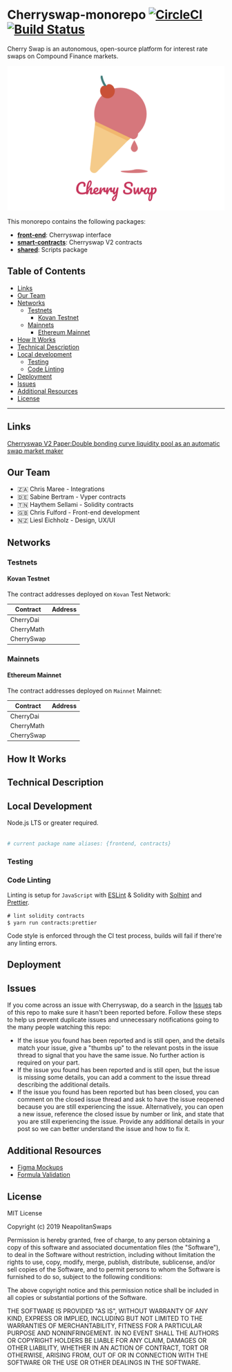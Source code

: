 # Cherryswap-monorepo [![CircleCI](https://circleci.com/gh/NeapolitanSwaps/CherrySwap/tree/master.svg?style=svg)](https://circleci.com/gh/NeapolitanSwaps/CherrySwap/tree/master) [![Build Status](https://travis-ci.com/NeapolitanSwaps/CherrySwap.svg?branch=master)](https://travis-ci.com/NeapolitanSwaps/CherrySwap)

Cherry Swap is an autonomous, open-source platform for interest rate swaps on Compound Finance markets.

![](./additionalResources/ScreenImage2.png)

This monorepo contains the following packages:

- **[front-end](packages/front-end)**: Cherryswap interface
- **[smart-contracts](packages/smart-contracts)**: Cherryswap V2 contracts
- **[shared](packages/shared)**: Scripts package

## Table of Contents

- [Links](#links)
- [Our Team](#our-team)
- [Networks](#networks)
  - [Testnets](#testnets)
    - [Kovan Testnet](#kovan-testnet)
  - [Mainnets](#mainnets)
    - [Ethereum Mainnet](#ethereum-mainnet)
- [How It Works](#how-it-works)
- [Technical Description](#technical-description)
- [Local development](#local-development)
    - [Testing](#testing)
    - [Code Linting](#code-linting)
- [Deployment](#deployment)
- [Issues](#issues)
- [Additional Resources](#additional-resources)
- [License](#license)

---

## Links

[Cherryswap V2 Paper:Double bonding curve liquidity pool as an automatic swap market maker](https://www.notion.so/neapolitan/Double-bonding-curve-liquidity-pool-as-an-automatic-swap-market-maker-e6f2eb5001244ed89832789e07e1ca71)

## Our Team

* 🇿🇦 Chris Maree - Integrations
* 🇩🇪 Sabine Bertram - Vyper contracts
* 🇹🇳 Haythem Sellami - Solidity contracts
* 🇬🇧 Chris Fulford - Front-end development
* 🇳🇿 Liesl Eichholz - Design, UX/UI

## Networks

### Testnets

#### Kovan Testnet

The contract addresses deployed on `Kovan` Test Network:

| Contract      | Address                                                                                                                       |
| ------------- | ----------------------------------------------------------------------------------------------------------------------------- |
| CherryDai     | []()                                                                                                                          |
| CherryMath    | []()                                                                                                                          |
| CherrySwap    | []()                                                                                                                          |

### Mainnets

#### Ethereum Mainnet

The contract addresses deployed on `Mainnet` Mainnet:

| Contract      | Address                                                                                                                       |
| ------------- | ----------------------------------------------------------------------------------------------------------------------------- |
| CherryDai     | []()                                                                                                                          |
| CherryMath    | []()                                                                                                                          |
| CherrySwap    | []()                                                                                                                          |

## How It Works

## Technical Description

## Local Development

Node.js LTS or greater required.

```bash

# current package name aliases: {frontend, contracts}
```

### Testing

### Code Linting

Linting is setup for `JavaScript` with [ESLint](https://eslint.org) & Solidity with [Solhint](https://protofire.github.io/solhint/) and [Prettier](https://prettier.io/).

    # lint solidity contracts
    $ yarn run contracts:prettier

Code style is enforced through the CI test process, builds will fail if there're any linting errors.

## Deployment

## Issues

If you come across an issue with Cherryswap, do a search in the [Issues](https://github.com/NeapolitanSwaps/CherrySwap/issues) tab of this repo to make sure it hasn't been reported before. Follow these steps to help us prevent duplicate issues and unnecessary notifications going to the many people watching this repo:

- If the issue you found has been reported and is still open, and the details match your issue, give a "thumbs up" to the relevant posts in the issue thread to signal that you have the same issue. No further action is required on your part.
- If the issue you found has been reported and is still open, but the issue is missing some details, you can add a comment to the issue thread describing the additional details.
- If the issue you found has been reported but has been closed, you can comment on the closed issue thread and ask to have the issue reopened because you are still experiencing the issue. Alternatively, you can open a new issue, reference the closed issue by number or link, and state that you are still experiencing the issue. Provide any additional details in your post so we can better understand the issue and how to fix it.

## Additional Resources

* [Figma Mockups]()
* [Formula Validation]()

## License

MIT License

Copyright (c) 2019 NeapolitanSwaps

Permission is hereby granted, free of charge, to any person obtaining a copy
of this software and associated documentation files (the "Software"), to deal
in the Software without restriction, including without limitation the rights
to use, copy, modify, merge, publish, distribute, sublicense, and/or sell
copies of the Software, and to permit persons to whom the Software is
furnished to do so, subject to the following conditions:

The above copyright notice and this permission notice shall be included in all
copies or substantial portions of the Software.

THE SOFTWARE IS PROVIDED "AS IS", WITHOUT WARRANTY OF ANY KIND, EXPRESS OR
IMPLIED, INCLUDING BUT NOT LIMITED TO THE WARRANTIES OF MERCHANTABILITY,
FITNESS FOR A PARTICULAR PURPOSE AND NONINFRINGEMENT. IN NO EVENT SHALL THE
AUTHORS OR COPYRIGHT HOLDERS BE LIABLE FOR ANY CLAIM, DAMAGES OR OTHER
LIABILITY, WHETHER IN AN ACTION OF CONTRACT, TORT OR OTHERWISE, ARISING FROM,
OUT OF OR IN CONNECTION WITH THE SOFTWARE OR THE USE OR OTHER DEALINGS IN THE
SOFTWARE.